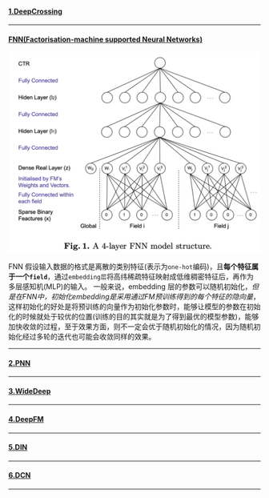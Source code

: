 #### [1.DeepCrossing]()

------

#### [FNN(Factorisation-machine supported Neural Networks)](https://arxiv.org/pdf/1601.02376.pdf)

![模型框架](https://github.com/Fisher87/ai_explore/blob/master/src/FNN.png)

FNN 假设输入数据的格式是离散的类别特征(表示为`one-hot`编码)，且**每个特征属于一个`field`**，通过`embedding层`将高纬稀疏特征映射成低维稠密特征后，再作为多层感知机(MLP)的输入。
一般来说，embedding 层的参数可以随机初始化，*但是在FNN中，初始化embedding是采用通过FM预训练得到的每个特征的隐向量*，这样初始化的好处是将预训练的向量作为初始化参数时，能够让模型的参数在初始化的时候就处于较优的位置(训练的目的其实就是为了得到最优的模型参数)，能够加快收敛的过程，至于效果方面，则不一定会优于随机初始化的情况，因为随机初始化经过多轮的迭代也可能会收敛同样的效果。

------

#### [2.PNN]()


------


#### [3.WideDeep]()

------

#### [4.DeepFM]()

------

#### [5.DIN]()

------

#### [6.DCN]()

------

